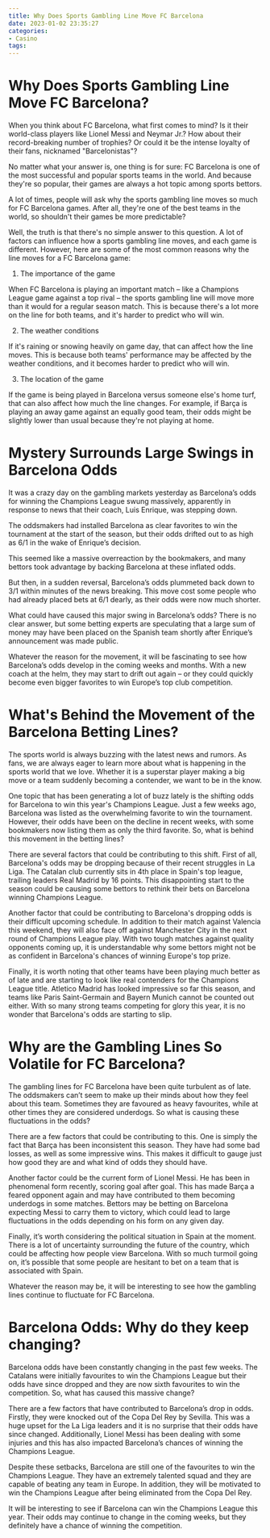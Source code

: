 ```yaml
---
title: Why Does Sports Gambling Line Move FC Barcelona
date: 2023-01-02 23:35:27
categories:
- Casino
tags:
---
```



#  Why Does Sports Gambling Line Move FC Barcelona?

When you think about FC Barcelona, what first comes to mind? Is it their world-class players like Lionel Messi and Neymar Jr.? How about their record-breaking number of trophies? Or could it be the intense loyalty of their fans, nicknamed "Barcelonistas"?

No matter what your answer is, one thing is for sure: FC Barcelona is one of the most successful and popular sports teams in the world. And because they're so popular, their games are always a hot topic among sports bettors.

A lot of times, people will ask why the sports gambling line moves so much for FC Barcelona games. After all, they're one of the best teams in the world, so shouldn't their games be more predictable?

Well, the truth is that there's no simple answer to this question. A lot of factors can influence how a sports gambling line moves, and each game is different. However, here are some of the most common reasons why the line moves for a FC Barcelona game:

1. The importance of the game

When FC Barcelona is playing an important match – like a Champions League game against a top rival – the sports gambling line will move more than it would for a regular season match. This is because there's a lot more on the line for both teams, and it's harder to predict who will win.

2. The weather conditions

If it's raining or snowing heavily on game day, that can affect how the line moves. This is because both teams' performance may be affected by the weather conditions, and it becomes harder to predict who will win.

3. The location of the game

If the game is being played in Barcelona versus someone else's home turf, that can also affect how much the line changes. For example, if Barça is playing an away game against an equally good team, their odds might be slightly lower than usual because they're not playing at home.

#  Mystery Surrounds Large Swings in Barcelona Odds

It was a crazy day on the gambling markets yesterday as Barcelona’s odds for winning the Champions League swung massively, apparently in response to news that their coach, Luis Enrique, was stepping down.

The oddsmakers had installed Barcelona as clear favorites to win the tournament at the start of the season, but their odds drifted out to as high as 6/1 in the wake of Enrique’s decision.

This seemed like a massive overreaction by the bookmakers, and many bettors took advantage by backing Barcelona at these inflated odds.

But then, in a sudden reversal, Barcelona’s odds plummeted back down to 3/1 within minutes of the news breaking. This move cost some people who had already placed bets at 6/1 dearly, as their odds were now much shorter.

What could have caused this major swing in Barcelona’s odds? There is no clear answer, but some betting experts are speculating that a large sum of money may have been placed on the Spanish team shortly after Enrique’s announcement was made public.

Whatever the reason for the movement, it will be fascinating to see how Barcelona’s odds develop in the coming weeks and months. With a new coach at the helm, they may start to drift out again – or they could quickly become even bigger favorites to win Europe’s top club competition.

#  What's Behind the Movement of the Barcelona Betting Lines?

The sports world is always buzzing with the latest news and rumors. As fans, we are always eager to learn more about what is happening in the sports world that we love. Whether it is a superstar player making a big move or a team suddenly becoming a contender, we want to be in the know.

One topic that has been generating a lot of buzz lately is the shifting odds for Barcelona to win this year's Champions League. Just a few weeks ago, Barcelona was listed as the overwhelming favorite to win the tournament. However, their odds have been on the decline in recent weeks, with some bookmakers now listing them as only the third favorite. So, what is behind this movement in the betting lines?

There are several factors that could be contributing to this shift. First of all, Barcelona's odds may be dropping because of their recent struggles in La Liga. The Catalan club currently sits in 4th place in Spain's top league, trailing leaders Real Madrid by 16 points. This disappointing start to the season could be causing some bettors to rethink their bets on Barcelona winning Champions League.

Another factor that could be contributing to Barcelona's dropping odds is their difficult upcoming schedule. In addition to their match against Valencia this weekend, they will also face off against Manchester City in the next round of Champions League play. With two tough matches against quality opponents coming up, it is understandable why some bettors might not be as confident in Barcelona's chances of winning Europe's top prize.

Finally, it is worth noting that other teams have been playing much better as of late and are starting to look like real contenders for the Champions League title. Atletico Madrid has looked impressive so far this season, and teams like Paris Saint-Germain and Bayern Munich cannot be counted out either. With so many strong teams competing for glory this year, it is no wonder that Barcelona's odds are starting to slip.

#  Why are the Gambling Lines So Volatile for FC Barcelona?

The gambling lines for FC Barcelona have been quite turbulent as of late. The oddsmakers can’t seem to make up their minds about how they feel about this team. Sometimes they are favoured as heavy favourites, while at other times they are considered underdogs. So what is causing these fluctuations in the odds?

There are a few factors that could be contributing to this. One is simply the fact that Barça has been inconsistent this season. They have had some bad losses, as well as some impressive wins. This makes it difficult to gauge just how good they are and what kind of odds they should have.

Another factor could be the current form of Lionel Messi. He has been in phenomenal form recently, scoring goal after goal. This has made Barça a feared opponent again and may have contributed to them becoming underdogs in some matches. Bettors may be betting on Barcelona expecting Messi to carry them to victory, which could lead to large fluctuations in the odds depending on his form on any given day.

Finally, it’s worth considering the political situation in Spain at the moment. There is a lot of uncertainty surrounding the future of the country, which could be affecting how people view Barcelona. With so much turmoil going on, it’s possible that some people are hesitant to bet on a team that is associated with Spain.

Whatever the reason may be, it will be interesting to see how the gambling lines continue to fluctuate for FC Barcelona.

#  Barcelona Odds: Why do they keep changing?

Barcelona odds have been constantly changing in the past few weeks. The Catalans were initially favourites to win the Champions League but their odds have since dropped and they are now sixth favourites to win the competition. So, what has caused this massive change?

There are a few factors that have contributed to Barcelona’s drop in odds. Firstly, they were knocked out of the Copa Del Rey by Sevilla. This was a huge upset for the La Liga leaders and it is no surprise that their odds have since changed. Additionally, Lionel Messi has been dealing with some injuries and this has also impacted Barcelona’s chances of winning the Champions League.

Despite these setbacks, Barcelona are still one of the favourites to win the Champions League. They have an extremely talented squad and they are capable of beating any team in Europe. In addition, they will be motivated to win the Champions League after being eliminated from the Copa Del Rey.

It will be interesting to see if Barcelona can win the Champions League this year. Their odds may continue to change in the coming weeks, but they definitely have a chance of winning the competition.